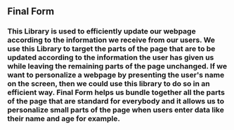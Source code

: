 ## Final Form

### This Library is used to efficiently update our webpage according to the information we receive from our users. We use this Library to target the parts of the page that are to be updated according to the information the user has given us while leaving the remaining parts of the page unchanged. If we want to personalize a webpage by presenting the user's name on the screen, then we could use this library to do so in an efficient way. Final Form helps us bundle together all the parts of the page that are standard for everybody and it allows us to personalize small parts of the page when users enter data like their name and age for example.
